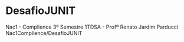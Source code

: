 # DesafioJUNIT
Nac1 - Complience 3º Semestre 1TDSA - Profº Renato Jardim Parducci 
Nac1Complience/DesafioJUNIT
